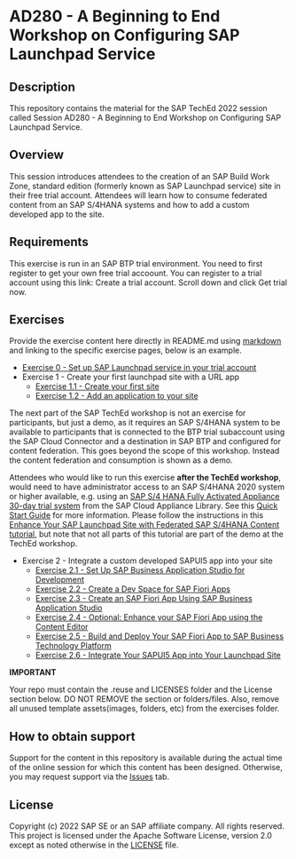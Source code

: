 # AD280 - A Beginning to End Workshop on Configuring SAP Launchpad Service

## Description

This repository contains the material for the SAP TechEd 2022 session called Session AD280 - A Beginning to End Workshop on Configuring SAP Launchpad Service.  

## Overview

This session introduces attendees to the creation of an SAP Build Work Zone, standard edition (formerly known as SAP Launchpad service) site in their free trial account. Attendees will learn how to consume federated content from an SAP S/4HANA systems and how to add a custom developed app to the site. 

## Requirements

This exercise is run in an SAP BTP trial environment. You need to first register to get your own free trial accoount. You can register to a trial account using this link: Create a trial account. Scroll down and click Get trial now.

## Exercises

Provide the exercise content here directly in README.md using [markdown](https://guides.github.com/features/mastering-markdown/) and linking to the specific exercise pages, below is an example.

- [Exercise 0 - Set up SAP Launchpad service in your trial account](https://developers.sap.com/tutorials/cp-portal-cloud-foundry-getting-started.html)
- Exercise 1 - Create your first launchpad site with a URL app
    - [Exercise 1.1 - Create your first site](https://developers.sap.com/tutorials/cp-portal-cloud-foundry-create-sitelaunchpad.html)
    - [Exercise 1.2 - Add an application to your site](https://developers.sap.com/tutorials/cp-portal-cloud-foundry-new-sapui5.html)


The next part of the SAP TechEd workshop is not an exercise for participants, but just a demo, as it requires an SAP S/4HANA system to be available to participants that is connected to the BTP trial subaccount using the SAP Cloud Connector and a destination in SAP BTP and configured for content federation. This goes beyond the scope of this workshop. Instead the content federation and consumption is shown as a demo.

Attendees who would like to run this exercise **after the TechEd workshop**, would need to have administrator access to an SAP S/4HANA 2020 system or higher available, e.g. using an [SAP S/4 HANA Fully Activated Appliance 30-day trial system](https://www.sap.com/products/erp/s4hana/trial.html) from the SAP Cloud Appliance Library. See this [Quick Start Guide](https://www.sap.com/documents/2019/04/4276422b-487d-0010-87a3-c30de2ffd8ff.html#page=1) for more information. Please follow the instructions in this [Enhance Your SAP Launchpad Site with Federated SAP S/4HANA Content tutorial](https://developers.sap.com/mission.launchpad-s4hana.html), but note that not all parts of this tutorial are part of the demo at the TechEd workshop.

- Exercise 2 - Integrate a custom developed SAPUI5 app into your site
    - [Exercise 2.1 - Set Up SAP Business Application Studio for Development](https://developers.sap.com/tutorials/cp-portal-cloud-foundry-create-sitelaunchpad.html)
    - [Exercise 2.2 - Create a Dev Space for SAP Fiori Apps](https://developers.sap.com/tutorials/cp-portal-cloud-foundry-new-sapui5.html)
    - [Exercise 2.3 - Create an SAP Fiori App Using SAP Business Application Studio](https://developers.sap.com/tutorials/cp-portal-cloud-foundry-new-sapui5.html)
    - [Exercise 2.4 - Optional: Enhance your SAP Fiori App using the Content Editor](https://developers.sap.com/tutorials/cp-portal-cloud-foundry-new-sapui5.html)
    - [Exercise 2.5 - Build and Deploy Your SAP Fiori App to SAP Business Technology Platform](https://developers.sap.com/tutorials/cp-portal-cloud-foundry-new-sapui5.html)
    - [Exercise 2.6 - Integrate Your SAPUI5 App into Your Launchpad Site](https://developers.sap.com/tutorials/cp-portal-cloud-foundry-create-sitelaunchpad.html)


**IMPORTANT**

Your repo must contain the .reuse and LICENSES folder and the License section below. DO NOT REMOVE the section or folders/files. Also, remove all unused template assets(images, folders, etc) from the exercises folder. 

## How to obtain support

Support for the content in this repository is available during the actual time of the online session for which this content has been designed. Otherwise, you may request support via the [Issues](../../issues) tab.

## License
Copyright (c) 2022 SAP SE or an SAP affiliate company. All rights reserved. This project is licensed under the Apache Software License, version 2.0 except as noted otherwise in the [LICENSE](LICENSES/Apache-2.0.txt) file.
